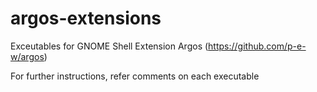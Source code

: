 # argos-extensions
Exceutables for GNOME Shell Extension Argos (https://github.com/p-e-w/argos)

For further instructions, refer comments on each executable

